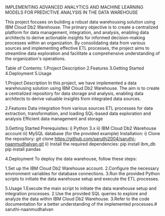 IMPLEMENTING ADVANCED ANALYTICS AND MACHINE LEARNING MODELS FOR PREDICTIVE ANALYSIS IN THE DATA WAREHOUSE

This project focuses on building a robust data warehousing solution using IBM Cloud Db2 Warehouse. The primary objective is to create a centralized platform for data management, integration, and analysis, enabling data architects to derive actionable insights for informed decision-making processes within an organization. By consolidating data from various sources and implementing effective ETL processes, the project aims to streamline data exploration and facilitate a comprehensive understanding of the organization's operations.

Table of Contents: 1.Project Description 2.Features 3.Getting Started 4.Deployment 5.Usage

1.Project Description In this project, we have implemented a data warehousing solution using IBM Cloud Db2 Warehouse. The aim is to create a centralized repository for data storage and analysis, enabling data architects to derive valuable insights from integrated data sources.

2.Features Data integration from various sources ETL processes for data extraction, transformation, and loading SQL-based data exploration and analysis Efficient data management and storage

3.Getting Started Prerequisites: i) Python 3.x ii) IBM Cloud Db2 Warehouse account iii) MySQL database (for the provided example) Installation: i) Clone the repository: git clone https://github.com/saruthi2004/saruthi-naanmudhalvan.git ii) Install the required dependencies: pip install ibm_db pip install pandas

4.Deployment To deploy the data warehouse, follow these steps:

1.Set up the IBM Cloud Db2 Warehouse account. 2.Configure the necessary environment variables for database connections. 3.Run the provided Python scripts to initiate the data warehouse setup and execute the ETL processes.

5.Usage 1.Execute the main script to initiate the data warehouse setup and integration processes. 2.Use the provided SQL queries to explore and analyze the data within IBM Cloud Db2 Warehouse. 3.Refer to the code documentation for a better understanding of the implemented processes.# saruthi-naanmudhalvan
